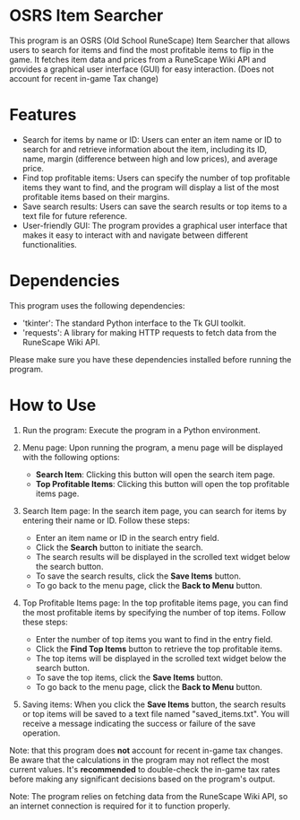 # OSRS Item Searcher
This program is an OSRS (Old School RuneScape) Item Searcher that allows users to search for items and find the most profitable items to flip in the game. It fetches item data and prices from a RuneScape Wiki API and provides a graphical user interface (GUI) for easy interaction. 
(Does not account for recent in-game Tax change)

# Features
* Search for items by name or ID: Users can enter an item name or ID to search for and retrieve information about the item, including its ID, name, margin (difference between high and low prices), and average price.
* Find top profitable items: Users can specify the number of top profitable items they want to find, and the program will display a list of the most profitable items based on their margins.
* Save search results: Users can save the search results or top items to a text file for future reference.
* User-friendly GUI: The program provides a graphical user interface that makes it easy to interact with and navigate between different functionalities.

# Dependencies
This program uses the following dependencies:

* 'tkinter': The standard Python interface to the Tk GUI toolkit.
* 'requests': A library for making HTTP requests to fetch data from the RuneScape Wiki API.

Please make sure you have these dependencies installed before running the program.

# How to Use

1. Run the program: Execute the program in a Python environment.
2. Menu page: Upon running the program, a menu page will be displayed with the following options:
               
      * **Search Item**: Clicking this button will open the search item page.
      * **Top Profitable Items**: Clicking this button will open the top profitable items page.
3. Search Item page: In the search item page, you can search for items by entering their name or ID. Follow these steps:
      * Enter an item name or ID in the search entry field.
      * Click the **Search** button to initiate the search.
      * The search results will be displayed in the scrolled text widget below the search button.
      * To save the search results, click the **Save Items** button.
      * To go back to the menu page, click the **Back to Menu** button.
4. Top Profitable Items page: In the top profitable items page, you can find the most profitable items by specifying the number of top items. Follow these steps:
      * Enter the number of top items you want to find in the entry field.
      * Click the **Find Top Items** button to retrieve the top profitable items.
      * The top items will be displayed in the scrolled text widget below the search button.
      * To save the top items, click the **Save Items** button.
      * To go back to the menu page, click the **Back to Menu** button.
5. Saving items: When you click the **Save Items** button, the search results or top items will be saved to a text file named "saved_items.txt". You will receive a message indicating the success or failure of the save operation.

Note: that this program does **not** account for recent in-game tax changes. Be aware that the calculations in the program may not reflect the most current values. It's **recommended** to double-check the in-game tax rates before making any significant decisions based on the program's output.

Note: The program relies on fetching data from the RuneScape Wiki API, so an internet connection is required for it to function properly.
